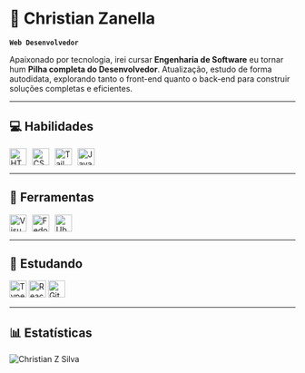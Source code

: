 # 💼 Christian Zanella

**`Web Desenvolvedor`**

Apaixonado por tecnologia, irei cursar **Engenharia de Software** eu tornar hum **Pilha completa do Desenvolvedor**. Atualização, estudo de forma autodidata, explorando tanto o front-end quanto o back-end para construir soluções completas e eficientes.

---

## 💻 Habilidades

<p style="display: flex; align-items: center; gap: 10px;">
  <img alt="HTML" width="30px" src="https://cdn.jsdelivr.net/gh/devicons/devicon/icons/html5/html5-plain.svg"/>
  <img alt="CSS" width="30px" src="https://cdn.jsdelivr.net/gh/devicons/devicon/icons/css3/css3-plain.svg"/>
  <img alt="Tailwind" width="30px" src="https://cdn.jsdelivr.net/gh/devicons/devicon@latest/icons/tailwindcss/tailwindcss-original.svg"/>
  <img alt="JavaScript" width="30px" src="https://cdn.jsdelivr.net/gh/devicons/devicon/icons/javascript/javascript-plain.svg"/>
</p>

---

## 🔩 Ferramentas

<p style="display: flex; align-items: center; gap: 10px;">
  <img alt="Visual Studio Code" width="30px" src="https://cdn.jsdelivr.net/gh/devicons/devicon@latest/icons/vscode/vscode-original.svg"/>
  <img alt="Fedora" width="30px" src="https://cdn.jsdelivr.net/gh/devicons/devicon@latest/icons/fedora/fedora-plain.svg" />
  <img alt="Ubuntu" width="30px" src="https://cdn.jsdelivr.net/gh/devicons/devicon@latest/icons/ubuntu/ubuntu-original.svg" />
</p>

---

## 🧠 Estudando

<p stylw="display: flex; align-items: center; gap: 10px;">
  <img alt="Typescript" width="30px" src="https://cdn.jsdelivr.net/gh/devicons/devicon@latest/icons/typescript/typescript-plain.svg" />
  <img alt="React" width="30px" src="https://cdn.jsdelivr.net/gh/devicons/devicon@latest/icons/react/react-original.svg" />
  <img alt="Git" width="30px" src="https://cdn.jsdelivr.net/gh/devicons/devicon/icons/git/git-original.svg"/>
</p>

---

## 📊 Estatísticas

![Christian Z Silva](https://github-readme-stats.vercel.app/api?username=chriszanella&show_icons=true&theme=github_dark_dimmed)

